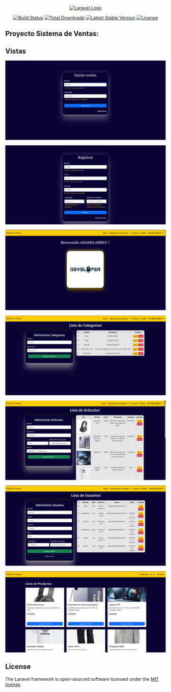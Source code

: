 <p align="center"><a href="https://laravel.com" target="_blank"><img src="https://raw.githubusercontent.com/laravel/art/master/logo-lockup/5%20SVG/2%20CMYK/1%20Full%20Color/laravel-logolockup-cmyk-red.svg" width="400" alt="Laravel Logo"></a></p>

<p align="center">
<a href="https://github.com/laravel/framework/actions"><img src="https://github.com/laravel/framework/workflows/tests/badge.svg" alt="Build Status"></a>
<a href="https://packagist.org/packages/laravel/framework"><img src="https://img.shields.io/packagist/dt/laravel/framework" alt="Total Downloads"></a>
<a href="https://packagist.org/packages/laravel/framework"><img src="https://img.shields.io/packagist/v/laravel/framework" alt="Latest Stable Version"></a>
<a href="https://packagist.org/packages/laravel/framework"><img src="https://img.shields.io/packagist/l/laravel/framework" alt="License"></a>
</p>

## Proyecto Sistema de Ventas:

## Vistas

![Vista previa](img-github/pag-login.png)

![Vista previa](img-github/pag-registrar.png)

![Vista previa](img-github/pag-inicio.png)

![Vista previa](img-github/pag-categoria.png)

![Vista previa](img-github/pag-articulos.png)

![Vista previa](img-github/pag-usuarios.png)

![Vista previa](img-github/pag-ventas.png)



## License

The Laravel framework is open-sourced software licensed under the [MIT license](https://opensource.org/licenses/MIT).
